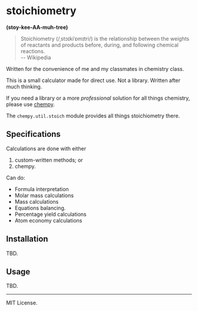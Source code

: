 # stoichiometry
**(stoy-kee-AA-muh-tree)**

> Stoichiometry (/ˌstɔɪkiˈɒmɪtri/)
> is the relationship between the weights of
> reactants and products before, during, and
> following chemical reactions. <br>
-- Wikipedia

Written for the convenience of me and my classmates in chemistry class.

This is a small calculator made for direct use. Not a library.
Written after much thinking.

If you need a library or a more *professional* solution for all
things chemistry, please use [chempy](https://github.com/bjodah/chempy).

The `chempy.util.stoich` module provides all things stoichiometry there.

## Specifications

Calculations are done with either 
1. custom-written methods; or
1. chempy.

Can do:
* Formula interpretation
* Molar mass calculations
* Mass calculations
* Equations balancing.
* Percentage yield calculations
* Atom economy calculations

## Installation

TBD.

## Usage

TBD.

---
MIT License.